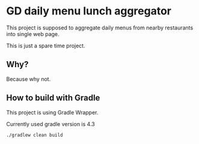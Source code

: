 # GD daily menu lunch aggregator

This project is supposed to aggregate daily menus from nearby restaurants into single web page.

This is just a spare time project.

## Why?

Because why not.

## How to build with Gradle

This project is using Gradle Wrapper.

Currently used gradle version is 4.3

```
./gradlew clean build
```